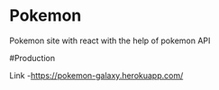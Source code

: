 # Pokemon
Pokemon site with react with the help of pokemon API 

#Production

Link -https://pokemon-galaxy.herokuapp.com/
